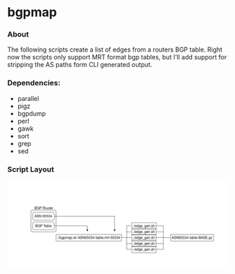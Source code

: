 # bgpmap

### About
The following scripts create a list of edges from a routers BGP table. Right now the scripts only support MRT format bgp tables, but I'll add support for stripping the AS paths form CLI generated output. 

### Dependencies:
 - parallel
 - pigz
 - bgpdump
 - perl
 - gawk
 - sort
 - grep
 - sed
 
### Script Layout 
![](https://raw.githubusercontent.com/mattlfinn/bgpmap/master/images/layout.png)